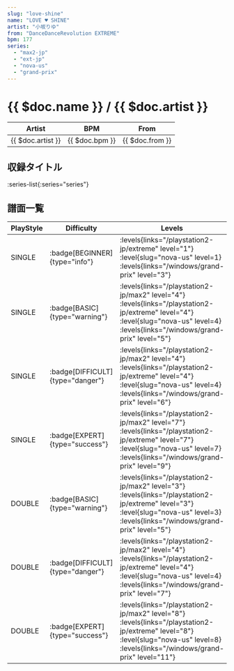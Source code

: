 ```yaml
---
slug: "love-shine"
name: "LOVE ♥ SHINE"
artist: "小坂りゆ"
from: "DanceDanceRevolution EXTREME"
bpm: 177
series:
  - "max2-jp"
  - "ext-jp"
  - "nova-us"
  - "grand-prix"
---
```


# {{ $doc.name }} / {{ $doc.artist }}

|Artist|BPM|From|
|------|---|----|
|{{ $doc.artist }}|{{ $doc.bpm }}|{{ $doc.from }}|

## 収録タイトル

:series-list{:series="series"}

## 譜面一覧

|PlayStyle|Difficulty|Levels|Notes|Movie|
|---------|----------|------|-----|-----|
|SINGLE| :badge[BEGINNER]{type="info"}| :levels{links="/playstation2-jp/extreme" level="1"} :level{slug="nova-us" level=1}  :levels{links="/windows/grand-prix" level="3"}|130/0||
|SINGLE| :badge[BASIC]{type="warning"}|<div class="field is-grouped is-grouped-multiline"> :levels{links="/playstation2-jp/max2" level="4"}  :levels{links="/playstation2-jp/extreme" level="4"} :level{slug="nova-us" level=4}  :levels{links="/windows/grand-prix" level="5"}</div>|195/8||
|SINGLE| :badge[DIFFICULT]{type="danger"}|<div class="field is-grouped is-grouped-multiline"> :levels{links="/playstation2-jp/max2" level="4"}  :levels{links="/playstation2-jp/extreme" level="4"} :level{slug="nova-us" level=4}  :levels{links="/windows/grand-prix" level="6"}</div>|209/12||
|SINGLE| :badge[EXPERT]{type="success"}|<div class="field is-grouped is-grouped-multiline"> :levels{links="/playstation2-jp/max2" level="7"}  :levels{links="/playstation2-jp/extreme" level="7"} :level{slug="nova-us" level=7}  :levels{links="/windows/grand-prix" level="9"}</div>|312/21||
|DOUBLE| :badge[BASIC]{type="warning"}|<div class="field is-grouped is-grouped-multiline"> :levels{links="/playstation2-jp/max2" level="3"}  :levels{links="/playstation2-jp/extreme" level="3"} :level{slug="nova-us" level=3}  :levels{links="/windows/grand-prix" level="5"}</div>|161/20||
|DOUBLE| :badge[DIFFICULT]{type="danger"}|<div class="field is-grouped is-grouped-multiline"> :levels{links="/playstation2-jp/max2" level="4"}  :levels{links="/playstation2-jp/extreme" level="4"} :level{slug="nova-us" level=4}  :levels{links="/windows/grand-prix" level="7"}</div>|219/4||
|DOUBLE| :badge[EXPERT]{type="success"}|<div class="field is-grouped is-grouped-multiline"> :levels{links="/playstation2-jp/max2" level="8"}  :levels{links="/playstation2-jp/extreme" level="8"} :level{slug="nova-us" level=8}  :levels{links="/windows/grand-prix" level="11"}</div>|337/7||

